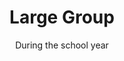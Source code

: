 ---
title: "Large Group"
category: "Connect"
description: "Large Groups are weekly meetings held on campus where the body of AACF gathers in a time of fellowship. Each week starts off with icebreakers and a time of worship, followed by a message related to the quarterly subtheme delivered by a speaker.  We also have Post Large Groups where brothers and sisters can get to know each other more through hangouts, conversation, and/or food. Large groups are on Friday nights at 7:30!"
location: "San Luis Obispo"
date: "During the school year"
gif: "../../images/connect/large_group.gif"
img: "../../images/connect/large_group.jpg"
link: ""
---